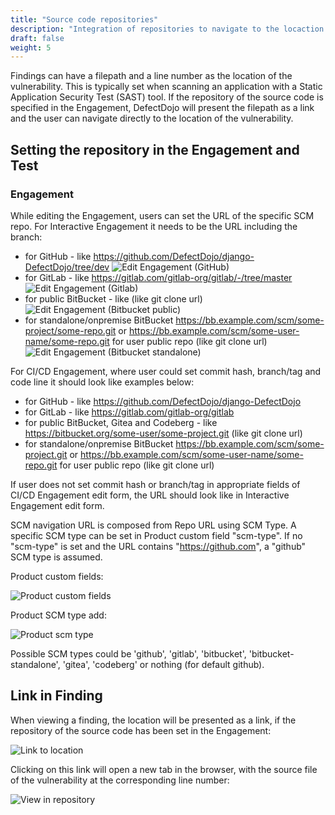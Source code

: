 ```yaml
---
title: "Source code repositories"
description: "Integration of repositories to navigate to the locaction of findings in the source code."
draft: false
weight: 5
---
```


Findings can have a filepath and a line number as the location of the vulnerability. This is typically set when scanning an application with a Static Application Security Test (SAST) tool. If the repository of the source code is specified in the Engagement, DefectDojo will present the filepath as a link and the user can navigate directly to the location of the vulnerability.

## Setting the repository in the Engagement and Test

### Engagement
While editing the Engagement, users can set the URL of the specific SCM repo. 
For Interactive Engagement it needs to be the URL including the branch:
- for GitHub - like https://github.com/DefectDojo/django-DefectDojo/tree/dev
![Edit Engagement (GitHub)](images/source-code-repositories_1.png)
- for GitLab - like https://gitlab.com/gitlab-org/gitlab/-/tree/master
![Edit Engagement (Gitlab)](images/source-code-repositories-gitlab_1.png)
- for public BitBucket - like    (like git clone url)
![Edit Engagement (Bitbucket public)](images/source-code-repositories-bitbucket_1.png)
- for standalone/onpremise BitBucket https://bb.example.com/scm/some-project/some-repo.git or https://bb.example.com/scm/some-user-name/some-repo.git for user public repo (like git clone url)
![Edit Engagement (Bitbucket standalone)](images/source-code-repositories-bitbucket-onpremise_1.png)

For CI/CD Engagement, where user could set commit hash, branch/tag and code line it should look like examples below:
- for GitHub - like https://github.com/DefectDojo/django-DefectDojo 
- for GitLab - like https://gitlab.com/gitlab-org/gitlab
- for public BitBucket, Gitea and Codeberg - like https://bitbucket.org/some-user/some-project.git (like git clone url)
- for standalone/onpremise BitBucket https://bb.example.com/scm/some-project.git or https://bb.example.com/scm/some-user-name/some-repo.git for user public repo (like git clone url)

If user does not set commit hash or branch/tag in appropriate fields of CI/CD Engagement edit form, the URL should look like in Interactive Engagement edit form.

SCM navigation URL is composed from Repo URL using SCM Type. A specific SCM type can be set in Product custom field "scm-type". If no "scm-type" is set and the URL contains "https://github.com", a "github" SCM type is assumed.

Product custom fields:

![Product custom fields](images/product-custom-fields_1.png)

Product SCM type add:

![Product scm type](images/product-scm-type_1.png)

Possible SCM types could be 'github', 'gitlab', 'bitbucket', 'bitbucket-standalone', 'gitea', 'codeberg' or nothing (for default github).


## Link in Finding

When viewing a finding, the location will be presented as a link, if the repository of the source code has been set in the Engagement:

![Link to location](images/source-code-repositories_2.png)

Clicking on this link will open a new tab in the browser, with the source file of the vulnerability at the corresponding line number:

![View in repository](images/source-code-repositories_3.png)
